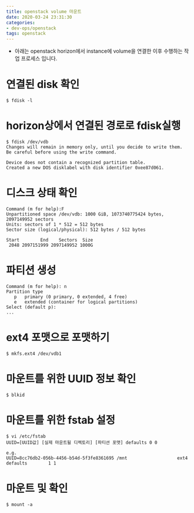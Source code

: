 ```yaml
---
title: openstack volume 마운트
date: 2020-03-24 23:31:30
categories:
- dev-ops/openstack
tags: openstack
---
```


* 아래는 openstack horizon에서 instance에 volume을 연결한 이후 수행하는 작업
  프로세스 입니다.

# 연결된 disk	확인
```
$ fdisk -l
```

# horizon상에서 연결된 경로로 fdisk실행
```
$ fdisk /dev/vdb
Changes will remain in memory only, until you decide to write them.
Be careful before using the write command.

Device does not contain a recognized partition table.
Created a new DOS disklabel with disk identifier 0xee87d061.
```

# 디스크 상태 확인
```
Command (m for help):F
Unpartitioned space /dev/vdb: 1000 GiB, 1073740775424 bytes, 2097149952 sectors
Units: sectors of 1 * 512 = 512 bytes
Sector size (logical/physical): 512 bytes / 512 bytes

Start        End    Sectors  Size
 2048 2097151999 2097149952 1000G
```

# 파티션 생성
```
Command (m for help): n
Partition type
   p   primary (0 primary, 0 extended, 4 free)
   e   extended (container for logical partitions)
Select (default p):
...
```

# ext4 포맷으로 포맷하기
```
$ mkfs.ext4 /dev/vdb1
```

# 마운트를 위한 UUID 정보 확인
```
$ blkid
```

# 마운트를 위한 fstab 설정
```
$ vi /etc/fstab
UUID=[UUID값] [실제 마운트될 디렉토리] [파티션 포맷] defaults 0 0

e.g. 
UUID=8cc76db2-056b-4456-b54d-5f3fe8361695 /mnt                   ext4    defaults        1 1
```

# 마운트 및 확인
```
$ mount -a
```